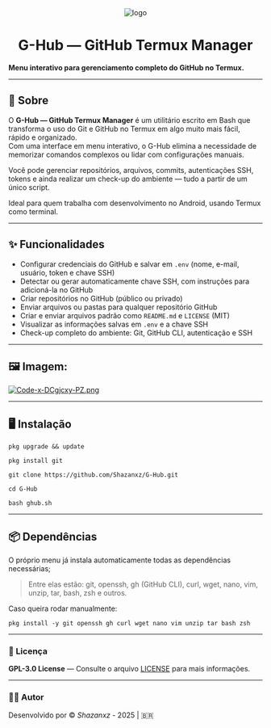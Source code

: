 <div align="center">

<img src="https://iili.io/FOBhYUF.png" alt="logo">

<h1>G-Hub — GitHub Termux Manager</h1>

</div>

**Menu interativo para gerenciamento completo do GitHub no Termux.**

---

## 📖 Sobre

O **G-Hub — GitHub Termux Manager** é um utilitário escrito em Bash que transforma o uso do Git e GitHub no Termux em algo muito mais fácil, rápido e organizado.  
Com uma interface em menu interativo, o G-Hub elimina a necessidade de memorizar comandos complexos ou lidar com configurações manuais.

Você pode gerenciar repositórios, arquivos, commits, autenticações SSH, tokens e ainda realizar um check-up do ambiente — tudo a partir de um único script.  

Ideal para quem trabalha com desenvolvimento no Android, usando Termux como terminal.

---

## ✨ Funcionalidades

- Configurar credenciais do GitHub e salvar em `.env` (nome, e-mail, usuário, token e chave SSH)
- Detectar ou gerar automaticamente chave SSH, com instruções para adicioná-la no GitHub
- Criar repositórios no GitHub (público ou privado)
- Enviar arquivos ou pastas para qualquer repositório GitHub
- Criar e enviar arquivos padrão como `README.md` e `LICENSE` (MIT)
- Visualizar as informações salvas em `.env` e a chave SSH
- Check-up completo do ambiente: Git, GitHub CLI, autenticação e SSH

---

## 🖼️ Imagem:
[![Code-x-DCgjcxy-PZ.png](https://i.postimg.cc/CxDsDcTP/Code-x-DCgjcxy-PZ.png)](https://postimg.cc/DSvG3dzL)

---

## 🖥️ Instalação

```pkg upgrade && update```

```pkg install git```

```git clone https://github.com/Shazanxz/G-Hub.git```

```cd G-Hub```

```bash ghub.sh```

---

## 📦 Dependências

O próprio menu já instala automaticamente todas as dependências necessárias;
> Entre elas estão: git, openssh, gh (GitHub CLI), curl, wget, nano, vim, unzip, tar, bash, zsh e outros.

Caso queira rodar manualmente:

```pkg install -y git openssh gh curl wget nano vim unzip tar bash zsh```


---

### 📄 Licença

**GPL-3.0 License** — Consulte o arquivo [LICENSE](https://github.com/devShazan/G-Hub/blob/main/LICENSE) para mais informações.


---

### 👨‍💻 Autor

Desenvolvido por © *Shazanxz* - 2025 | 🇧🇷
